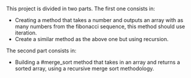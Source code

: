 This project is divided in two parts.
The first one consists in:
* Creating a method that takes a number and outputs an array with as many numbers from the fibonacci sequence, this method should use iteration.
* Create a similar method as the above one but using recursion.

The second part consists in:
* Building a #merge_sort method that takes in an array and returns a sorted array, using a recursive merge sort methodology.